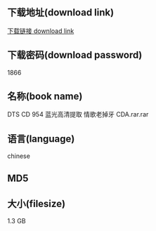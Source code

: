 ## 下载地址(download link)
[下载链接 download link](https://tutu365.netlify.app/?s=DTS+CD+954+%E8%93%9D%E5%85%89%E9%AB%98%E6%B8%85%E6%8F%90%E5%8F%96+%E6%83%85%E6%AD%8C%E8%80%81%E6%8E%89%E7%89%99+CDA.rar)

## 下载密码(download password)
1866

## 名称(book name)
DTS CD 954 蓝光高清提取 情歌老掉牙 CDA.rar.rar

## 语言(language)
chinese

## MD5


## 大小(filesize)
1.3 GB
